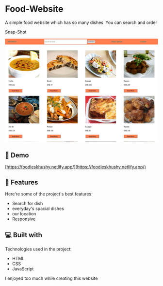 # Food-Website

<p id="description">A simple food website which has so many dishes .You can search and order</p>

<p>Snap-Shot</p>
<img src="https://github.com/KanishkaRajputd/Kanishka-Portfolio/raw/main/src/assets/food.png"/>
<h2>🚀 Demo</h2>

[https://foodieskhushy.netlify.app/](https://foodieskhushy.netlify.app/)
  
  
<h2>🧐 Features</h2>

Here're some of the project's best features:

*   Search for dish
*   everyday's spacial dishes
*   our location
*   Responsive
  
  
<h2>💻 Built with</h2>

Technologies used in the project:

*   HTML
*   CSS
*   JavaScript


I enjoyed too much while creating this website 

